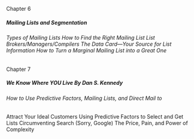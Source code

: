 Chapter 6

##### Mailing Lists and Segmentation

###### Types of Mailing Lists How to Find the Right Mailing List List Brokers/Managers/Compilers The Data Card—Your Source for List Information How to Turn a Marginal Mailing List into a Great One

Chapter 7

##### We Know Where YOU Live By Dan S. Kennedy

###### How to Use Predictive Factors, Mailing Lists, and Direct Mail to
 Attract Your Ideal Customers Using Predictive Factors to Select and Get Lists Circumventing Search (Sorry, Google) The Price, Pain, and Power of Complexity